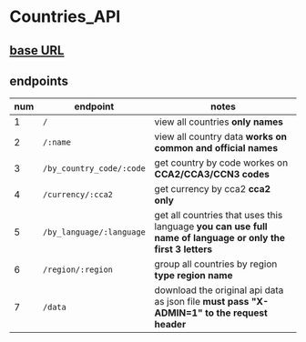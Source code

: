 # Countries_API



## [base URL](https://restcountries.com/v3.1/all)



## endpoints 


|  num           | endpoint    | notes   |  
|---             |---          |---      |
|   1            |   `/`          |  view all countries **only names**        |
|   2            |   `/:name`          |  view all country data **works on common and official names**        |
|   3           |   `/by_country_code/:code`          |  get country by code workes on  **CCA2/CCA3/CCN3 codes**        |
|   4           |   `/currency/:cca2`          |  get currency by cca2 **cca2 only**        |
|   5           |   `/by_language/:language`          |  get all countries  that uses this language **you can use full name of language or only the first 3 letters**        |
|   6           |   `/region/:region`          |  group all countries by region  **type region name**        |
|   7            |   `/data`          |  download the original api data as json file **must pass "X-ADMIN=1" to the request header**       |

